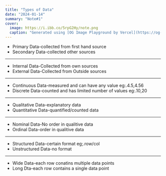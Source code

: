 ```yaml
---
title: "Types of Data"
date: "2024-01-14"
summary: "Note#1"
cover:
  image: https://i.ibb.co/5rpG2Hy/note.png
  caption: "Generated using [OG Image Playground by Vercel](https://og-playground.vercel.app/)"
---
```


- Primary Data-collected from first hand source
- Secondary Data-collected other sources

---

- Internal Data-Collected from own sources
- External Data-Collected from Outside sources

---

- Continuous Data-measured and can have any value eg:.4.5,4.56
- Discrete Data-counted and has limited number of values eg:.10,20

---

- Qualitative Data-explanatory data
- Quantitative Data-quantified/counted data

---

- Nominal Data-No order in qualitive data
- Ordinal Data-order in qualitive data

---

- Structured Data-certain format eg;.row/col
- Unstructured Data-no format

---

- Wide Data-each row conatins multiple data points
- Long Dta-each row contains a single data point
